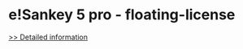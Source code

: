 # e!Sankey 5 pro - floating-license
[>> Detailed information](https://secure.shareit.com/shareit/product.html?productid=300778382&affiliateid=200057808)